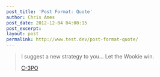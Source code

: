 ```yaml
---
post_title: 'Post Format: Quote'
author: Chris Ames
post_date: 2012-12-04 04:00:15
post_excerpt:
layout: post
permalink: http://www.test.dev/post-format-quote/
---
```

<blockquote>I suggest a new strategy to you... Let the Wookie win.

<a title="Let The Wookie Win" href="http://www.youtube.com/watch?feature=player_detailpage&amp;v=mO6M4ngKRp0#t=30s" target="_blank">C-3PO</a></blockquote>